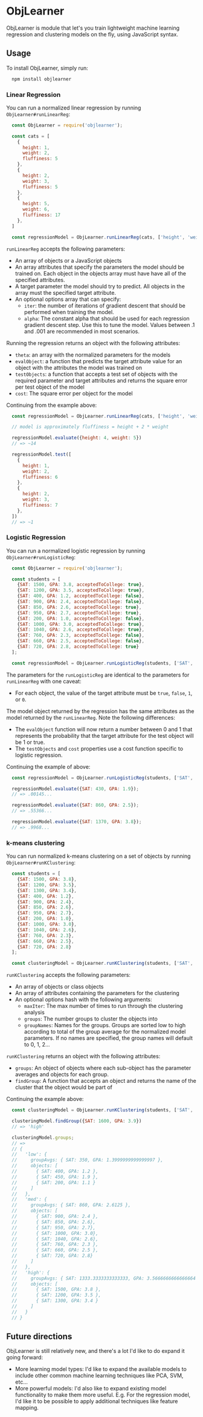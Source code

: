 # ObjLearner

ObjLearner is module that let's you train lightweight machine learning regression and clustering models on the fly, using JavaScript syntax.

## Usage

To install ObjLearner, simply run:

```JavaScript
  npm install objlearner
```

### Linear Regression

You can run a normalized linear regression by running `ObjLearner#runLinearReg`:

```JavaScript
  const ObjLearner = require('objlearner');

  const cats = [
    {
      height: 1,
      weight: 2,
      fluffiness: 5
    },
    {
      height: 2,
      weight: 3,
      fluffiness: 5
    },
    {
      height: 5,
      weight: 6,
      fluffiness: 17
    },
  ]

  const regressionModel = ObjLearner.runLinearReg(cats, ['height', 'weight'], 'fluffiness', {iter: 1000, alpha: .01});
```
`runLinearReg` accepts the following parameters:
- An array of objects or a JavaScript objects
- An array attributes that specify the parameters the model should be trained on. Each object in the objects array must have have all of the specified attributes.
- A target parameter the model should try to predict. All objects in the array must the specified target attribute.
- An optional options array that can specify:
  - `iter`: the number of iterations of gradient descent that should be performed when training the model.
  - `alpha`: The constant alpha that should be used for each regression gradient descent step. Use this to tune the model. Values between .1 and .001 are recommended in most scenarios.

Running the regression returns an object with the following attributes:
- `theta`: an array with the normalized parameters for the models
- `evalObject`: a function that predicts the target attribute value for an object with the attributes the model was trained on
- `testObjects`: a function that accepts a test set of objects with the required parameter and target attributes and returns the square error per test object of the model
- `cost`: The square error per object for the model

Continuing from the example above:

```JavaScript
  const regressionModel = ObjLearner.runLinearReg(cats, ['height', 'weight'], 'fluffiness', {iter: 1000, alpha: .01});

  // model is approximately fluffiness = height + 2 * weight

  regressionModel.evaluate({height: 4, weight: 5})
  // => ~14

  regressionModel.test([
    {
      height: 1,
      weight: 2,
      fluffiness: 6
    },
    {
      height: 2,
      weight: 3,
      fluffiness: 7
    },
  ])
  // => ~1
```

### Logistic Regression

You can run a normalized logistic regression by running `ObjLearner#runLogisticReg`:

```JavaScript
  const ObjLearner = require('objlearner');

  const students = [
    {SAT: 1500, GPA: 3.8, acceptedToCollege: true},
    {SAT: 1200, GPA: 3.5, acceptedToCollege: true},
    {SAT: 400, GPA: 1.2, acceptedToCollege: false},
    {SAT: 900, GPA: 2.4, acceptedToCollege: false},
    {SAT: 850, GPA: 2.6, acceptedToCollege: true},
    {SAT: 950, GPA: 2.7, acceptedToCollege: true},
    {SAT: 200, GPA: 1.0, acceptedToCollege: false},
    {SAT: 1000, GPA: 3.0, acceptedToCollege: true},
    {SAT: 1040, GPA: 2.6, acceptedToCollege: true},
    {SAT: 760, GPA: 2.3, acceptedToCollege: false},
    {SAT: 660, GPA: 2.5, acceptedToCollege: false},
    {SAT: 720, GPA: 2.8, acceptedToCollege: true}
  ];

  const regressionModel = ObjLearner.runLogisticReg(students, ['SAT', 'GPA'], 'acceptedToCollege');
```

The parameters for the `runLogisticReg` are identical to the parameters for `runLinearReg` with one caveat:
- For each object, the value of the target attribute must be `true`, `false`, `1`, or `0`.

The model object returned by the regression has the same attributes as the model returned by the `runLinearReg`. Note the following differences:
- The `evalObject` function will now return a number between 0 and 1 that represents the probability that the target attribute for the test object will be 1 or true.
- The `testObjects` and `cost` properties use a cost function specific to logistic regression.  

Continuing the example of above:

```JavaScript
  const regressionModel = ObjLearner.runLogisticReg(students, ['SAT', 'GPA'], 'acceptedToCollege');

  regressionModel.evaluate({SAT: 430, GPA: 1.9});
  // => .00145...

  regressionModel.evaluate({SAT: 860, GPA: 2.5});
  // => .55366...

  regressionModel.evaluate({SAT: 1370, GPA: 3.8});
  // => .9968...
```

### k-means clustering

You can run normalized k-means clustering on a set of objects by running `ObjLearner#runKClustering`:

```JavaScript
  const students = [
    {SAT: 1500, GPA: 3.8},
    {SAT: 1200, GPA: 3.5},
    {SAT: 1300, GPA: 3.4},
    {SAT: 400, GPA: 1.2},
    {SAT: 900, GPA: 2.4},
    {SAT: 850, GPA: 2.6},
    {SAT: 950, GPA: 2.7},
    {SAT: 200, GPA: 1.0},
    {SAT: 1000, GPA: 3.0},
    {SAT: 1040, GPA: 2.6},
    {SAT: 760, GPA: 2.3},
    {SAT: 660, GPA: 2.5},
    {SAT: 720, GPA: 2.8}
  ];

  const clusteringModel = ObjLearner.runKClustering(students, ['SAT', 'GPA'], {maxIter: 100, groups: 3, groupNames: ['low', 'med', 'high']})
```

`runKClustering` accepts the following parameters:
- An array of objects or class objects
- An array of attributes containing the parameters for the clustering
- An optional options hash with the following arguments:
  - `maxIter`: The max number of times to run through the clustering analysis
  - `groups`: The number groups to cluster the objects into
  - `groupNames`: Names for the groups. Groups are sorted low to high according to total of the group average for the normalized model parameters. If no names are specified, the group names will default to 0, 1, 2...

`runKClustering` returns an object with the following attributes:
  - `groups`: An object of objects where each sub-object has the parameter averages and objects for each group.
  - `findGroup`: A function that accepts an object and returns the name of the cluster that the object would be part of

  Continuing the example above:

  ```JavaScript
    const clusteringModel = ObjLearner.runKClustering(students, ['SAT', 'GPA'], {maxIter: 100, groups: 3, groupNames: ['low', 'med', 'high']})

    clusteringModel.findGroup({SAT: 1600, GPA: 3.9})
    // => 'high'

    clusteringModel.groups;
    // =>
    // {
    //   'low': {
    //     groupAvgs: { SAT: 350, GPA: 1.3999999999999997 },
    //     objects: [
    //       { SAT: 400, GPA: 1.2 },
    //       { SAT: 450, GPA: 1.9 },
    //       { SAT: 200, GPA: 1.1 }
    //     ]
    //   },
    //   'med': {
    //     groupAvgs: { SAT: 860, GPA: 2.6125 },
    //     objects: [
    //       { SAT: 900, GPA: 2.4 },
    //       { SAT: 850, GPA: 2.6},
    //       { SAT: 950, GPA: 2.7},
    //       { SAT: 1000, GPA: 3.0},
    //       { SAT: 1040, GPA: 2.6},
    //       { SAT: 760, GPA: 2.3 },
    //       { SAT: 660, GPA: 2.5 },
    //       { SAT: 720, GPA: 2.8}
    //     ]
    //   },
    //   'high': {
    //     groupAvgs: { SAT: 1333.3333333333333, GPA: 3.5666666666666664 },
    //     objects: [
    //       { SAT: 1500, GPA: 3.8 },
    //       { SAT: 1200, GPA: 3.5 },
    //       { SAT: 1300, GPA: 3.4 }
    //     ]
    //   }
    // }
  ```
## Future directions

ObjLearner is still relatively new, and there's a lot I'd like to do expand it going forward:
- More learning model types: I'd like to expand the available models to include other common machine learning techniques like PCA, SVM, etc...
- More powerful models: I'd also like to expand existing model functionality to make them more useful. E.g. For the regression model, I'd like it to be possible to apply additional techniques like feature mapping.
